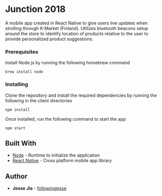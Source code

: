 # Junction 2018
A mobile app created in React Native to give users live updates when strolling through K-Market (Finland). Utilizes bluetooth beacons setup around the store to identify location of products relative to the user to provide personalized product suggestions.

### Prerequisites

Install Node.js by running the following homebrew command

```
brew install node
```

### Installing

Clone the repository and install the required dependencies by running the following in the client directories

```
npm install
```

Once installed, run the following command to start the app

```
npm start
```


## Built With

* [Node](https://nodejs.org/en/) - Runtime to initialize the application
* [React Native](https://facebook.github.io/react-native/) - Cross platform mobile app library

## Author

* **Jesse Jia** - [followingjesse](https://github.com/followingjesse)
